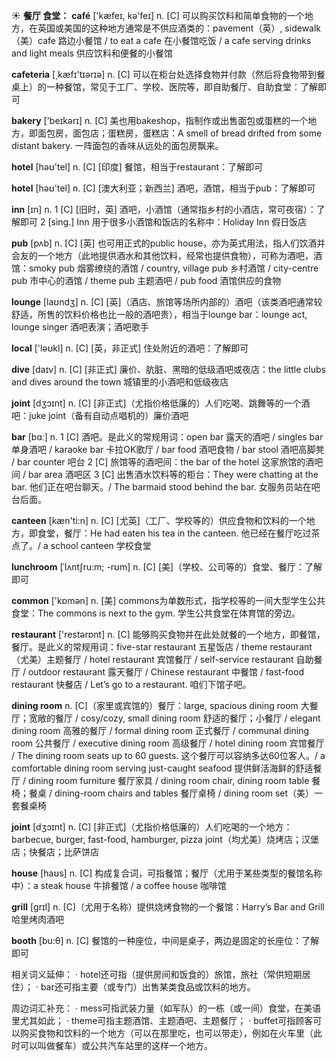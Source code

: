 ☀ <span class="category">**餐厅 食堂：**</span>
<span class="vocabulary">**café**</span> ['kæfeɪ, kə'feɪ] 
<span class="definition">n. [C] 可以购买饮料和简单食物的一个地方，在英国或美国的这种地方通常是不供应酒类的：</span>pavement（英）, sidewalk（美）cafe 路边小餐馆 / to eat a cafe 在小餐馆吃饭 / a cafe serving drinks and light meals 供应饮料和便餐的小餐馆

<span class="vocabulary">**cafeteria**</span> [͵kæfɪ'tɪərɪə] 
<span class="definition">n. [C] 可以在柜台处选择食物并付款（然后将食物带到餐桌上）的一种餐馆，常见于工厂、学校、医院等，即自助餐厅、自助食堂：</span>了解即可
           
<span class="vocabulary">**bakery**</span> ['beɪkərɪ] 
<span class="definition">n. [C] 美也用bakeshop，指制作或出售面包或蛋糕的一个地方，即面包房，面包店；蛋糕房，蛋糕店：</span>A smell of bread drifted from some distant bakery. 一阵面包的香味从远处的面包房飘来。

<span class="vocabulary">**hotel**</span> [həʊ'tel] 
<span class="definition">n. [C] [印度] 餐馆，相当于restaurant：</span>了解即可

<span class="vocabulary">**hotel**</span> [həʊ'tel] 
<span class="definition">n. [C] [澳大利亚；新西兰] 酒吧，酒馆，相当于pub：</span>了解即可

<span class="vocabulary">**inn**</span> [ɪn] 
<span class="definition">n. 1 [C] [旧时，英] 酒吧，小酒馆（通常指乡村的小酒店，常可夜宿）：</span>了解即可 <span class="definition">2 [sing.] Inn 用于很多小酒馆和饭店的名称中：</span>Holiday Inn 假日饭店

<span class="vocabulary">**pub**</span> [pʌb] 
<span class="definition">n. [C] [英] 也可用正式的public house，亦为英式用法，指人们饮酒并会友的一个地方（此地提供酒水和其他饮料，经常也提供食物），可称为酒吧，酒馆：</span>smoky pub 烟雾缭绕的酒馆 / country, village pub 乡村酒馆 / city-centre pub 市中心的酒馆 / theme pub 主题酒吧 / pub food 酒馆供应的食物
           
<span class="vocabulary">**lounge**</span> [laʊndӡ] 
<span class="definition">n. [C] [英]（酒店、旅馆等场所内部的）酒吧（该类酒吧通常较舒适，所售的饮料价格也比一般的酒吧贵），相当于lounge bar：</span>lounge act, lounge singer 酒吧表演；酒吧歌手

<span class="vocabulary">**local**</span> ['ləʊkl] 
<span class="definition">n. [C] [英，非正式] 住处附近的酒吧：</span>了解即可

<span class="vocabulary">**dive**</span> [daɪv] 
<span class="definition">n. [C] [非正式] 廉价、肮脏、黑暗的低级酒吧或夜店：</span>the little clubs and dives around the town 城镇里的小酒吧和低级夜店

<span class="vocabulary">**joint**</span> [dʒɔɪnt]
<span class="definition">n. [C] [非正式]（尤指价格低廉的）人们吃喝、跳舞等的一个酒吧：</span>juke joint（备有自动点唱机的）廉价酒吧

<span class="vocabulary">**bar**</span> [bɑː] 
<span class="definition">n. 1 [C] 酒吧。是此义的常规用词：</span>open bar 露天的酒吧 / singles bar 单身酒吧 / karaoke bar 卡拉OK歌厅 / bar food 酒吧食物 / bar stool 酒吧高脚凳 / bar counter 吧台 <span class="definition">2 [C] 旅馆等的酒吧间：</span>the bar of the hotel 这家旅馆的酒吧间 / bar area 酒吧区 <span class="definition">3 [C] 出售酒水饮料等的柜台：</span>They were chatting at the bar. 他们正在吧台聊天。/ The barmaid stood behind the bar. 女服务员站在吧台后面。

<span class="vocabulary">**canteen**</span> [kæn'ti:n] 
<span class="definition">n. [C] [尤英]（工厂、学校等的）供应食物和饮料的一个地方，即食堂，餐厅：</span>He had eaten his tea in the canteen. 他已经在餐厅吃过茶点了。/ a school canteen 学校食堂
           
<span class="vocabulary">**lunchroom**</span> [ˈlʌntʃru:m; -rʊm]
<span class="definition">n. [C] [美]（学校、公司等的）食堂、餐厅：</span>了解即可

<span class="vocabulary">**common**</span> ['kɒmən] 
<span class="definition">n. [美] commons为单数形式，指学校等的一间大型学生公共食堂：</span>The commons is next to the gym. 学生公共食堂在体育馆的旁边。

<span class="vocabulary">**restaurant**</span> ['restərɒnt] 
<span class="definition">n. [C] 能够购买食物并在此处就餐的一个地方，即餐馆，餐厅。是此义的常规用词：</span>five-star restaurant 五星饭店 / theme restaurant（尤美）主题餐厅 / hotel restaurant 宾馆餐厅 / self-service restaurant 自助餐厅 / outdoor restaurant 露天餐厅 / Chinese restaurant 中餐馆 / fast-food restaurant 快餐店 / Let’s go to a restaurant. 咱们下馆子吧。
                      
<span class="vocabulary">**dining room**</span>
<span class="definition">n. [C]（家里或宾馆的）餐厅：</span>large, spacious dining room 大餐厅；宽敞的餐厅 / cosy/cozy, small dining room 舒适的餐厅；小餐厅 / elegant dining room 高雅的餐厅 / formal dining room 正式餐厅 / communal dining room 公共餐厅 / executive dining room 高级餐厅 / hotel dining room 宾馆餐厅 / The dining room seats up to 60 guests. 这个餐厅可以容纳多达60位客人。/ a comfortable dining room serving just-caught seafood 提供鲜活海鲜的舒适餐厅 / dining room furniture 餐厅家具 / dining room chair, dining room table 餐椅；餐桌 / dining-room chairs and tables 餐厅桌椅 / dining room set（美）一套餐桌椅

<span class="vocabulary">**joint**</span> [dʒɔɪnt]
<span class="definition">n. [C] [非正式]（尤指价格低廉的）人们吃喝的一个地方：</span>barbecue, burger, fast-food, hamburger, pizza joint（均尤美）烧烤店；汉堡店；快餐店；比萨饼店

<span class="vocabulary">**house**</span> [haʊs] 
<span class="definition">n. [C] 构成复合词，可指餐馆；餐厅（尤用于某些类型的餐馆名称中）：</span>a steak house 牛排餐馆 / a coffee house 咖啡馆

<span class="vocabulary">**grill**</span> [ɡrɪl] 
<span class="definition">n. [C]（尤用于名称）提供烧烤食物的一个餐馆：</span>Harry’s Bar and Grill 哈里烤肉酒吧

<span class="vocabulary">**booth**</span> [bu:θ] 
<span class="definition">n. [C] 餐馆的一种座位，中间是桌子，两边是固定的长座位：</span>了解即可

相关词义延伸：
· hotel还可指（提供房间和饭食的）旅馆，旅社（常供短期居住）；
· bar还可指主要（或专门）出售某类食品或饮料的地方。

周边词汇补充：
· mess可指武装力量（如军队）的一栋（或一间）食堂，在美语里尤其如此；
· theme可指主题酒馆、主题酒吧、主题餐厅；
· buffet可指顾客可以购买食物和饮料的一个地方（可以在那里吃，也可以带走），例如在火车里（此时可以叫做餐车）或公共汽车站里的这样一个地方。
	

